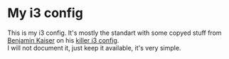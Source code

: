 # My i3 config
This is my i3 config. It's mostly the standart with some copyed stuff from [Benjamin Kaiser](http://blog.kaiserapps.com/2014/02/my-killer-i3-setup.html) on his [killer i3 config](https://github.com/benkaiser/i3-wm-config).  
I will not document it, just keep it available, it's very simple.  
